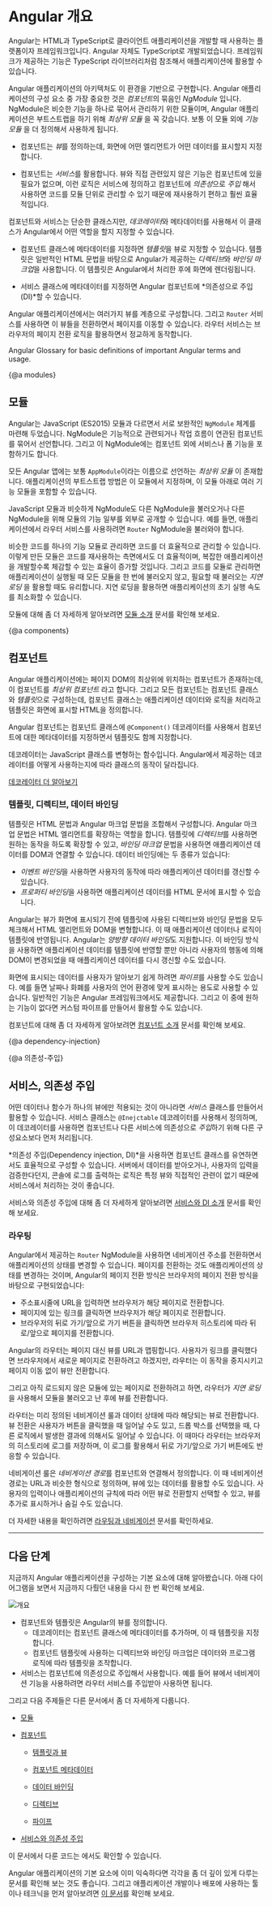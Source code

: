 <!--
# Introduction to Angular concepts
-->
# Angular 개요

<!--
Angular is a platform and framework for building single-page client applications in HTML and TypeScript.
Angular is written in TypeScript.
It implements core and optional functionality as a set of TypeScript libraries that you import into your apps.

The architecture of an Angular application relies on certain fundamental concepts.
The basic building blocks are *NgModules*, which provide a compilation context for *components*. NgModules collect related code into functional sets; an Angular app is defined by a set of NgModules. An app always has at least a *root module* that enables bootstrapping, and typically has many more *feature modules*.

* Components define *views*, which are sets of screen elements that Angular can choose among and modify according to your program logic and data.
-->
Angular는 HTML과 TypeScript로 클라이언트 애플리케이션을 개발할 때 사용하는 플랫폼이자 프레임워크입니다.
Angular 자체도 TypeScript로 개발되었습니다.
프레임워크가 제공하는 기능은 TypeScript 라이브러리처럼 참조해서 애플리케이션에 활용할 수 있습니다.

Angular 애플리케이션의 아키텍처도 이 환경을 기반으로 구현합니다.
Angular 애플리케이션의 구성 요소 중 가장 중요한 것은 *컴포넌트*의 묶음인 *NgModule* 입니다.  NgModule은 비슷한 기능을 하나로 묶어서 관리하기 위한 모듈이며, Angular 애플리케이션은 부트스트랩을 하기 위해 *최상위 모듈* 을 꼭 갖습니다. 보통 이 모듈 외에 *기능 모듈* 을 더 정의해서 사용하게 됩니다.

* 컴포넌트는 *뷰*를 정의하는데, 화면에 어떤 엘리먼트가 어떤 데이터를 표시할지 지정합니다.

<!--
* Components use *services*, which provide specific functionality not directly related to views. Service providers can be *injected* into components as *dependencies*, making your code modular, reusable, and efficient.
-->
* 컴포넌트는 *서비스*를 활용합니다. 뷰와 직접 관련있지 않은 기능은 컴포넌트에 있을 필요가 없으며, 이런 로직은 서비스에 정의하고 컴포넌트에 *의존성*으로 *주입* 해서 사용하면 코드를 모듈 단위로 관리할 수 있기 때문에 재사용하기 편하고 훨씬 효율적입니다.

<!--
Both components and services are simply classes, with *decorators* that mark their type and provide metadata that tells Angular how to use them.
-->
컴포넌트와 서비스는 단순한 클래스지만, *데코레이터*와 메타데이터를 사용해서 이 클래스가 Angular에서 어떤 역할을 할지 지정할 수 있습니다.

<!--
* The metadata for a component class associates it with a *template* that defines a view. A template combines ordinary HTML with Angular *directives* and *binding markup* that allow Angular to modify the HTML before rendering it for display.
-->
* 컴포넌트 클래스에 메타데이터를 지정하면 *템플릿*을 뷰로 지정할 수 있습니다. 템플릿은 일반적인 HTML 문법을 바탕으로 Angular가 제공하는 *디렉티브*와 *바인딩 마크업*을 사용합니다. 이 템플릿은 Angular에서 처리한 후에 화면에 렌더링됩니다.

<!--
* The metadata for a service class provides the information Angular needs to make it available to components through *dependency injection (DI)*.
-->
* 서비스 클래스에 메타데이터를 지정하면 Angular 컴포넌트에 *의존성으로 주입(DI)*할 수 있습니다.

<!--
An app's components typically define many views, arranged hierarchically. Angular provides the `Router` service to help you define navigation paths among views. The router provides sophisticated in-browser navigational capabilities.
-->
Angular 애플리케이션에서는 여러가지 뷰를 계층으로 구성합니다. 그리고 `Router` 서비스를 사용하면 이 뷰들을 전환하면서 페이지를 이동할 수 있습니다. 라우터 서비스는 브라우저의 페이지 전환 로직을 활용하면서 정교하게 동작합니다.

<div class="alert is-helpful>

  See the [Angular Glossary](guide/glossary) for basic definitions of important Angular terms and usage.

</div>

{@a modules}
<!--
## Modules
-->
## 모듈

<!--
Angular *NgModules* differ from and complement JavaScript (ES2015) modules. An NgModule declares a compilation context for a set of components that is dedicated to an application domain, a workflow, or a closely related set of capabilities. An NgModule can associate its components with related code, such as services, to form functional units.
-->
Angular는 JavaScript (ES2015) 모듈과 다르면서 서로 보완적인 `NgModule` 체계를 마련해 두었습니다. NgModule은 기능적으로 관련되거나 작업 흐름이 연관된 컴포넌트를 묶어서 선언합니다. 그리고 이 NgModule에는 컴포넌트 외에 서비스나 폼 기능을 포함하기도 합니다.

<!--
Every Angular app has a *root module*, conventionally named `AppModule`, which provides the bootstrap mechanism that launches the application. An app typically contains many functional modules.
-->
모든 Angular 앱에는 보통 `AppModule`이라는 이름으로 선언하는 *최상위 모듈* 이 존재합니다. 애플리케이션의 부트스트랩 방법은 이 모듈에서 지정하며, 이 모듈 아래로 여러 기능 모듈을 포함할 수 있습니다.

<!--
Like JavaScript modules, NgModules can import functionality from other NgModules, and allow their own functionality to be exported and used by other NgModules. For example, to use the router service in your app, you import the `Router` NgModule.
-->
JavaScript 모듈과 비슷하게 NgModule도 다른 NgModule을 불러오거나 다른 NgModule을 위해 모듈의 기능 일부를 외부로 공개할 수 있습니다. 예를 들면, 애플리케이션에서 라우터 서비스를 사용하려면 `Router` NgModule을 불러와야 합니다.

<!--
Organizing your code into distinct functional modules helps in managing development of complex applications, and in designing for reusability. In addition, this technique lets you take advantage of *lazy-loading*&mdash;that is, loading modules on demand&mdash;to minimize the amount of code that needs to be loaded at startup.
-->
비슷한 코드를 하나의 기능 모듈로 관리하면 코드를 더 효율적으로 관리할 수 있습니다. 이렇게 만든 모듈은 코드를 재사용하는 측면에서도 더 효율적이며, 복잡한 애플리케이션을 개발할수록 체감할 수 있는 효율이 증가할 것입니다. 그리고 코드를 모듈로 관리하면 애플리케이션이 실행될 때 모든 모듈을 한 번에 불러오지 않고, 필요할 때 불러오는 *지연 로딩* 을 활용할 때도 유리합니다. 지연 로딩을 활용하면 애플리케이션의 초기 실행 속도를 최소화할 수 있습니다.

<div class="alert is-helpful">

  <!--
  For a more detailed discussion, see [Introduction to modules](guide/architecture-modules).
  -->
  모듈에 대해 좀 더 자세하게 알아보려면 [모듈 소개](guide/architecture-modules) 문서를 확인해 보세요.

</div>

{@a components}
<!--
## Components
-->
## 컴포넌트

<!--
Every Angular application has at least one component, the *root component* that connects a component hierarchy with the page document object model (DOM). Each component defines a class that contains application data and logic, and is associated with an HTML *template* that defines a view to be displayed in a target environment.
-->
Angular 애플리케이션에는 페이지 DOM의 최상위에 위치하는 컴포넌트가 존재하는데, 이 컴포넌트를 *최상위 컴포넌트* 라고 합니다. 그리고 모든 컴포넌트는 컴포넌트 클래스와 *템플릿*으로 구성하는데, 컴포넌트 클래스는 애플리케이션 데이터와 로직을 처리하고 템플릿은 화면에 표시할 HTML을 정의합니다.

<!--
The `@Component()` decorator identifies the class immediately below it as a component, and provides the template and related component-specific metadata.
-->
Angular 컴포넌트는 컴포넌트 클래스에 `@Component()` 데코레이터를 사용해서 컴포넌트에 대한 메타데이터를 지정하면서 템플릿도 함께 지정합니다.

<div class="alert is-helpful">

   <!--
   Decorators are functions that modify JavaScript classes. Angular defines a number of decorators that attach specific kinds of metadata to classes, so that the system knows what those classes mean and how they should work.
   -->
   데코레이터는 JavaScript 클래스를 변형하는 함수입니다. Angular에서 제공하는 데코레이터를 어떻게 사용하는지에 따라 클래스의 동작이 달라집니다.

   <!--
   <a href="https://medium.com/google-developers/exploring-es7-decorators-76ecb65fb841#.x5c2ndtx0">Learn more about decorators on the web.</a>
   -->
   <a href="https://medium.com/google-developers/exploring-es7-decorators-76ecb65fb841#.x5c2ndtx0">데코레이터 더 알아보기</a>

</div>

<!--
### Templates, directives, and data binding
-->
### 템플릿, 디렉티브, 데이터 바인딩

<!--
A template combines HTML with Angular markup that can modify HTML elements before they are displayed.
Template *directives* provide program logic, and *binding markup* connects your application data and the DOM.
There are two types of data binding:
-->
템플릿은 HTML 문법과 Angular 마크업 문법을 조합해서 구성합니다. Angular 마크업 문법은 HTML 엘리먼트를 확장하는 역할을 합니다.
템플릿에 *디렉티브*를 사용하면 원하는 동작을 하도록 확장할 수 있고, *바인딩 마크업* 문법을 사용하면 애플리케이션 데이터를 DOM과 연결할 수 있습니다.
데이터 바인딩에는 두 종류가 있습니다:

<!--
* *Event binding* lets your app respond to user input in the target environment by updating your application data.
* *Property binding* lets you interpolate values that are computed from your application data into the HTML.
-->
* *이벤트 바인딩*을 사용하면 사용자의 동작에 따라 애플리케이션 데이터를 갱신할 수 있습니다.
* *프로퍼티 바인딩*을 사용하면 애플리케이션 데이터를 HTML 문서에 표시할 수 있습니다.

<!--
Before a view is displayed, Angular evaluates the directives and resolves the binding syntax in the template to modify the HTML elements and the DOM, according to your program data and logic. Angular supports *two-way data binding*, meaning that changes in the DOM, such as user choices, are also reflected in your program data.
-->
Angular는 뷰가 화면에 표시되기 전에 템플릿에 사용된 디렉티브와 바인딩 문법을 모두 체크해서 HTML 엘리먼트와 DOM을 변형합니다. 이 때 애플리케이션 데이터나 로직이 템플릿에 반영됩니다. Angular는 *양방향 데이터 바인딩*도 지원합니다. 이 바인딩 방식을 사용하면 애플리케이션 데이터를 템플릿에 반영할 뿐만 아니라 사용자의 행동에 의해 DOM이 변경되었을 때 애플리케이션 데이터를 다시 갱신할 수도 있습니다.

<!--
Your templates can use *pipes* to improve the user experience by transforming values for display.
For example, use pipes to display dates and currency values that are appropriate for a user's locale.
Angular provides predefined pipes for common transformations, and you can also define your own pipes.
-->
화면에 표시되는 데이터를 사용자가 알아보기 쉽게 하려면 *파이프*를 사용할 수도 있습니다. 예를 들면 날짜나 화폐를 사용자의 언어 환경에 맞게 표시하는 용도로 사용할 수 있습니다.
일반적인 기능은 Angular 프레임워크에서도 제공합니다. 그리고 이 중에 원하는 기능이 없다면 커스텀 파이프를 만들어서 활용할 수도 있습니다.

<div class="alert is-helpful">

  <!--
  For a more detailed discussion of these concepts, see [Introduction to components](guide/architecture-components).
  -->
  컴포넌트에 대해 좀 더 자세하게 알아보려면 [컴포넌트 소개](guide/architecture-components) 문서를 확인해 보세요.

</div>

{@a dependency-injection}
<!--
{@a dependency-injection}
-->
{@a 의존성-주입}

<!--
## Services and dependency injection
-->
## 서비스, 의존성 주입

<!--
For data or logic that isn't associated with a specific view, and that you want to share across components, you create a *service* class. A service class definition is immediately preceded by the `@Injectable()` decorator. The decorator provides the metadata that allows other providers to be **injected** as dependencies into your class.
-->
어떤 데이터나 함수가 하나의 뷰에만 적용되는 것이 아니라면 *서비스* 클래스를 만들어서 활용할 수 있습니다. 서비스 클래스는 `@Inejctable` 데코레이터를 사용해서 정의하며, 이 데코레이터를 사용하면 컴포넌트나 다른 서비스에 의존성으로 *주입*하기 위해 다른 구성요소보다 먼저 처리됩니다.

<!--
 *Dependency injection* (DI) lets you keep your component classes lean and efficient. They don't fetch data from the server, validate user input, or log directly to the console; they delegate such tasks to services.
-->
*의존성 주입(Dependency injection, DI)*을 사용하면 컴포넌트 클래스를 유연하면서도 효율적으로 구성할 수 있습니다. 서버에서 데이터를 받아오거나, 사용자의 입력을 검증한다던지, 콘솔에 로그를 출력하는 로직은 특정 뷰와 직접적인 관련이 없기 때문에 서비스에서 처리하는 것이 좋습니다.

<div class="alert is-helpful">

  <!--
  For a more detailed discussion, see [Introduction to services and DI](guide/architecture-services).
  -->
  서비스와 의존성 주입에 대해 좀 더 자세하게 알아보려면 [서비스와 DI 소개](guide/architecture-services) 문서를 확인해 보세요.

</div>

<!--
### Routing
-->
### 라우팅

<!--
The Angular `Router` NgModule provides a service that lets you define a navigation path among the different application states and view hierarchies in your app. It is modeled on the familiar browser navigation conventions:
-->
Angular에서 제공하는 `Router` NgModule을 사용하면 네비게이션 주소를 전환하면서 애플리케이션의 상태를 변경할 수 있습니다. 페이지를 전환하는 것도 애플리케이션의 상태를 변경하는 것이며, Angular의 페이지 전환 방식은 브라우저의 페이지 전환 방식을 바탕으로 구현되었습니다:

<!--
* Enter a URL in the address bar and the browser navigates to a corresponding page.

* Click links on the page and the browser navigates to a new page.

* Click the browser's back and forward buttons and the browser navigates backward and forward through the history of pages you've seen.
-->
* 주소표시줄에 URL을 입력하면 브라우저가 해당 페이지로 전환합니다.
* 페이지에 있는 링크를 클릭하면 브라우저가 해당 페이지로 전환합니다.
* 브라우저의 뒤로 가기/앞으로 가기 버튼을 클릭하면 브라우저 히스토리에 따라 뒤로/앞으로 페이지를 전환합니다.

<!--
The router maps URL-like paths to views instead of pages. When a user performs an action, such as clicking a link, that would load a new page in the browser, the router intercepts the browser's behavior, and shows or hides view hierarchies.
-->
Angular의 라우터는 페이지 대신 뷰를 URL과 맵핑합니다. 사용자가 링크를 클릭했다면 브라우저에서 새로운 페이지로 전환하려고 하겠지만, 라우터는 이 동작을 중지시키고 페이지 이동 없이 뷰만 전환합니다.

<!--
If the router determines that the current application state requires particular functionality, and the module that defines it hasn't been loaded, the router can *lazy-load* the module on demand.
-->
그리고 아직 로드되지 않은 모듈에 있는 페이지로 전환하려고 하면, 라우터가 *지연 로딩* 을 사용해서 모듈을 불러오고 난 후에 뷰를 전환합니다.

<!--
The router interprets a link URL according to your app's view navigation rules and data state. You can navigate to new views when the user clicks a button or selects from a drop box, or in response to some other stimulus from any source. The router logs activity in the browser's history, so the back and forward buttons work as well.
-->
라우터는 미리 정의된 네비게이션 룰과 데이터 상태에 따라 해당되는 뷰로 전환합니다. 뷰 전환은 사용자가 버튼을 클릭했을 때 일어날 수도 있고, 드롭 박스를 선택했을 때, 다른 로직에서 발생한 결과에 의해서도 일어날 수 있습니다. 이 때마다 라우터는 브라우저의 히스토리에 로그를 저장하며, 이 로그를 활용해서 뒤로 가기/앞으로 가기 버튼에도 반응할 수 있습니다.

<!--
To define navigation rules, you associate *navigation paths* with your components. A path uses a URL-like syntax that integrates your program data, in much the same way that template syntax integrates your views with your program data. You can then apply program logic to choose which views to show or to hide, in response to user input and your own access rules.
-->
네비게이션 룰은 *네비게이션 경로*를 컴포넌트와 연결해서 정의합니다. 이 때 네비게이션 경로는 URL과 비슷한 형식으로 정의하며, 뷰에 있는 데이터를 활용할 수도 있습니다. 사용자의 입력이나 애플리케이션의 규칙에 따라 어떤 뷰로 전환할지 선택할 수 있고, 뷰를 추가로 표시하거나 숨길 수도 있습니다.

 <div class="alert is-helpful">

<!--
   For a more detailed discussion, see [Routing and navigation](guide/router).
 -->
   더 자세한 내용을 확인하려면 [라우팅과 네비게이션](guide/router) 문서를 확인하세요.

 </div>

<hr/>

<!--
## What's next
-->
## 다음 단계

<!--
You've learned the basics about the main building blocks of an Angular application. The following diagram shows how these basic pieces are related.
-->
지금까지 Angular 애플리케이션을 구성하는 기본 요소에 대해 알아봤습니다. 아래 다이어그램을 보면서 지금까지 다뤘던 내용을 다시 한 번 확인해 보세요.

<!--
<div class="lightbox">
  <img src="generated/images/guide/architecture/overview2.png" alt="overview">
</div>
-->
<div class="lightbox">
  <img src="generated/images/guide/architecture/overview2.png" alt="개요">
</div>

<!--
* Together, a component and template define an Angular view.
  * A decorator on a component class adds the metadata, including a pointer to the associated template.
  * Directives and binding markup in a component's template modify views based on program data and logic.
* The dependency injector provides services to a component, such as the router service that lets you define navigation among views.
-->
* 컴포넌트와 템플릿은 Angular의 뷰를 정의합니다.
  * 데코레이터는 컴포넌트 클래스에 메타데이터를 추가하며, 이 때 템플릿을 지정합니다.
  * 컴포넌트 템플릿에 사용하는 디렉티브와 바인딩 마크업은 데이터와 프로그램 로직에 따라 템플릿을 조작합니다.
* 서비스는 컴포넌트에 의존성으로 주입해서 사용합니다. 예를 들어 뷰에서 네비게이션 기능을 사용하려면 라우터 서비스를 주입받아 사용하면 됩니다.

<!--
Each of these subjects is introduced in more detail in the following pages.
-->
그리고 다음 주제들은 다른 문서에서 좀 더 자세하게 다룹니다.

<!--
* [Introduction to Modules](guide/architecture-modules)

* [Introduction to Components](guide/architecture-components)

  * [Templates and views](guide/architecture-components#templates-and-views)

  * [Component metadata](guide/architecture-components#component-metadata)

  * [Data binding](guide/architecture-components#data-binding)

  * [Directives](guide/architecture-components#directives)

  * [Pipes](guide/architecture-components#pipes)

* [Introduction to services and dependency injection](guide/architecture-services)
-->
* [모듈](guide/architecture-modules)

* [컴포넌트](guide/architecture-components)

  * [템플릿과 뷰](guide/architecture-components#템플릿과-뷰)

  * [컴포넌트 메타데이터](guide/architecture-components#컴포넌트-메타데이터)

  * [데이터 바인딩](guide/architecture-components#데이터-바인딩)

  * [디렉티브](guide/architecture-components#디렉티브)

  * [파이프](guide/architecture-components#파이프)

* [서비스와 의존성 주입](guide/architecture-services)

<div class="alert is-helpful">
<!--
   Note that the code referenced on these pages is available as a <live-example></live-example>.
-->
 이 문서에서 다룬 코드는 <live-example></live-example>에서도 확인할 수 있습니다.
</div>

<!--
When you're familiar with these fundamental building blocks, you can explore them in more detail in the documentation. To learn about more tools and techniques that are available to help you build and deploy Angular applications, see [Next steps: tools and techniques](guide/architecture-next-steps).
-->
Angular 애플리케이션의 기본 요소에 이미 익숙하다면 각각을 좀 더 깊이 있게 다루는 문서를 확인해 보는 것도 좋습니다. 그리고 애플리케이션 개발이나 배포에 사용하는 툴이나 테크닉을 먼저 알아보려면 [이 문서](guide/architecture-next-steps)를 확인해 보세요.

</div>
